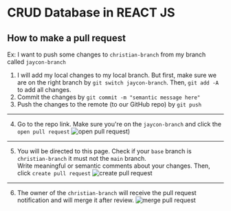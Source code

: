 # CRUD Database in REACT JS

## How to make a pull request 
Ex: I want to push some changes to `christian-branch` from my branch called `jaycon-branch`
1. I will add my local changes to my local branch. But first, make sure we are on the right branch by `git switch jaycon-branch`. 
Then, `git add -A` to add all changes.
2. Commit the changes by `git commit -m "semantic message here"`
3. Push the changes to the remote (to our GitHub repo) by `git push`
<hr/>

4. Go to the repo link. Make sure you're on the `jaycon-branch` and click the `open pull request` 
   ![open pull request](https://i.imgur.com/8oxmRsv.png))
<hr/>

5. You will be directed to this page. Check if your `base` branch is `christian-branch` it must not the `main` branch.
  <br/> Write meaningful or semantic comments about your changes. Then, click `create pull request` 
   ![create pull request](https://i.imgur.com/ZtBdOk4.png)

<hr />

6. The owner of the `christian-branch` will receive the pull request notification and will merge it after review. 
 ![merge pull request](https://i.imgur.com/Bqwlk3E.png)

